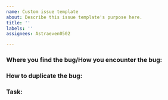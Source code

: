 ```yaml
---
name: Custom issue template
about: Describe this issue template's purpose here.
title: ''
labels: ''
assignees: Astraeven0502

---
```


### **Where you find the bug/How you encounter the bug:**


### **How to duplicate the bug:** 


### **Task:**

